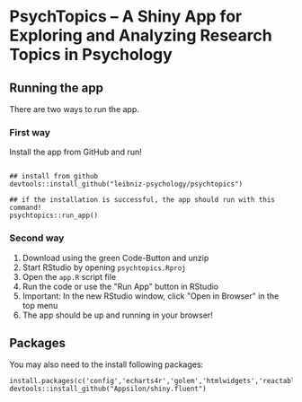 # PsychTopics – A Shiny App for Exploring and Analyzing Research Topics in Psychology

## Running the app  

There are two ways to run the app.  

### First way  

Install the app from GitHub and run!  

```{r eval=FALSE}

## install from github
devtools::install_github("leibniz-psychology/psychtopics")

## if the installation is successful, the app should run with this command!
psychtopics::run_app()

```

### Second way  

1. Download using the green Code-Button and unzip 
2. Start RStudio by opening `psychtopics.Rproj`
3. Open the `app.R` script file
4. Run the code or use the "Run App" button in RStudio
5. Important: In the new RStudio window, click "Open in Browser" in the top menu
6. The app should be up and running in your browser!

## Packages

You may also need to the install following packages:
```
install.packages(c('config','echarts4r','golem','htmlwidgets','reactable','shiny.fluent','shiny.react','shiny.router','tsbox'))
devtools::install_github("Appsilon/shiny.fluent")
```
